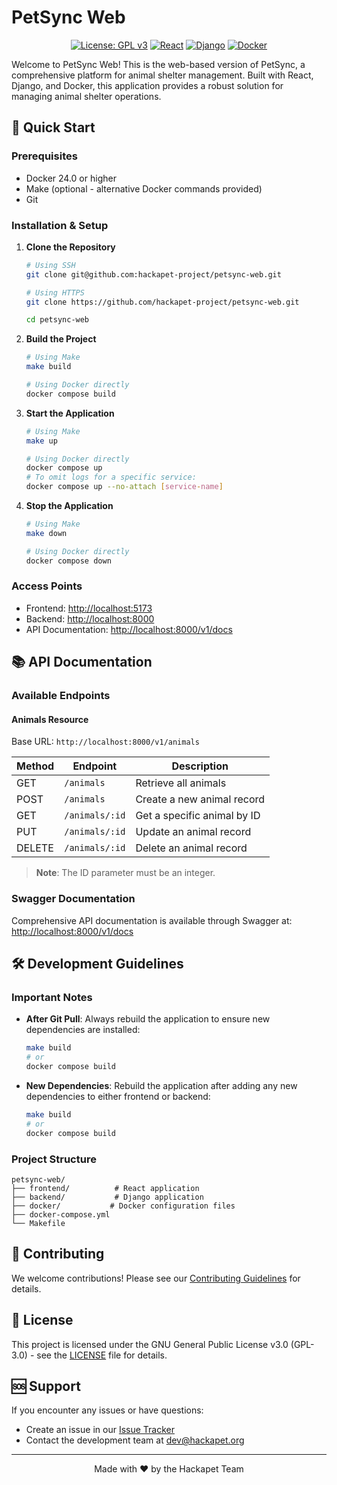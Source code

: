 # PetSync Web 

<div align="center">

[![License: GPL v3](https://img.shields.io/badge/License-GPLv3-blue.svg)](https://www.gnu.org/licenses/gpl-3.0)
[![React](https://img.shields.io/badge/react-%2320232a.svg?style=flat&logo=react&logoColor=%2361DAFB)](https://reactjs.org/)
[![Django](https://img.shields.io/badge/django-%23092E20.svg?style=flat&logo=django&logoColor=white)](https://www.djangoproject.com/)
[![Docker](https://img.shields.io/badge/docker-%230db7ed.svg?style=flat&logo=docker&logoColor=white)](https://www.docker.com/)

</div>

Welcome to PetSync Web! This is the web-based version of PetSync, a comprehensive platform for animal shelter management. Built with React, Django, and Docker, this application provides a robust solution for managing animal shelter operations.

## 🚀 Quick Start

### Prerequisites

- Docker 24.0 or higher
- Make (optional - alternative Docker commands provided)
- Git

### Installation & Setup

1. **Clone the Repository**
   ```bash
   # Using SSH
   git clone git@github.com:hackapet-project/petsync-web.git

   # Using HTTPS
   git clone https://github.com/hackapet-project/petsync-web.git

   cd petsync-web
   ```

2. **Build the Project**
   ```bash
   # Using Make
   make build

   # Using Docker directly
   docker compose build
   ```

3. **Start the Application**
   ```bash
   # Using Make
   make up

   # Using Docker directly
   docker compose up
   # To omit logs for a specific service:
   docker compose up --no-attach [service-name]
   ```

4. **Stop the Application**
   ```bash
   # Using Make
   make down

   # Using Docker directly
   docker compose down
   ```

### Access Points

- Frontend: [http://localhost:5173](http://localhost:5173)
- Backend: [http://localhost:8000](http://localhost:8000)
- API Documentation: [http://localhost:8000/v1/docs](http://localhost:8000/v1/docs)

## 📚 API Documentation

### Available Endpoints

#### Animals Resource

Base URL: `http://localhost:8000/v1/animals`

| Method | Endpoint | Description |
|--------|----------|-------------|
| GET | `/animals` | Retrieve all animals |
| POST | `/animals` | Create a new animal record |
| GET | `/animals/:id` | Get a specific animal by ID |
| PUT | `/animals/:id` | Update an animal record |
| DELETE | `/animals/:id` | Delete an animal record |

> **Note**: The ID parameter must be an integer.

### Swagger Documentation
Comprehensive API documentation is available through Swagger at:
[http://localhost:8000/v1/docs](http://localhost:8000/v1/docs)

## 🛠 Development Guidelines

### Important Notes

- **After Git Pull**: Always rebuild the application to ensure new dependencies are installed:
  ```bash
  make build
  # or
  docker compose build
  ```

- **New Dependencies**: Rebuild the application after adding any new dependencies to either frontend or backend:
  ```bash
  make build
  # or
  docker compose build
  ```

### Project Structure

```
petsync-web/
├── frontend/          # React application
├── backend/           # Django application
├── docker/           # Docker configuration files
├── docker-compose.yml
└── Makefile
```

## 🤝 Contributing

We welcome contributions! Please see our [Contributing Guidelines](CONTRIBUTING.md) for details.

## 📝 License

This project is licensed under the GNU General Public License v3.0 (GPL-3.0) - see the [LICENSE](LICENSE) file for details.

## 🆘 Support

If you encounter any issues or have questions:
- Create an issue in our [Issue Tracker](https://github.com/hackapet-project/petsync-web/issues)
- Contact the development team at [dev@hackapet.org](mailto:dev@hackapet.org)

---

<div align="center">
Made with ❤️ by the Hackapet Team
</div>
